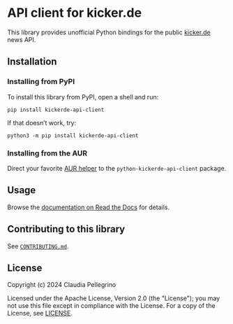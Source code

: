 # API client for kicker.de

This library provides unofficial Python bindings for the public
[kicker.de](https://kicker.de) news API.

## Installation

### Installing from PyPI

To install this library from PyPI, open a shell and run:

```shell
pip install kickerde-api-client
```

If that doesn’t work, try:

```shell
python3 -m pip install kickerde-api-client
```

### Installing from the AUR

Direct your favorite
[AUR helper](https://wiki.archlinux.org/title/AUR_helpers) to the
`python-kickerde-api-client` package.

## Usage

Browse the [documentation on Read the Docs](https://kickerde-api-client.readthedocs.io/) for details.

## Contributing to this library

See [`CONTRIBUTING.md`](https://github.com/claui/kickerde-api-client/blob/main/CONTRIBUTING.md).

## License

Copyright (c) 2024 Claudia Pellegrino

Licensed under the Apache License, Version 2.0 (the "License");
you may not use this file except in compliance with the License.
For a copy of the License, see [LICENSE](LICENSE).
